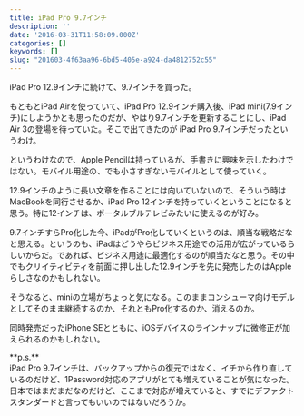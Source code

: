 ```yaml
---
title: iPad Pro 9.7インチ
description: ''
date: '2016-03-31T11:58:09.000Z'
categories: []
keywords: []
slug: "201603-4f63aa96-6bd5-405e-a924-da4812752c55"
---
```

iPad Pro 12.9インチに続けて、9.7インチを買った。

もともとiPad Airを使っていて、iPad Pro 12.9インチ購入後、iPad mini(7.9インチ)にしようかとも思ったのだが、やはり9.7インチを更新することにし、iPad Air 3の登場を待っていた。そこで出てきたのが iPad Pro 9.7インチだったというわけ。

というわけなので、Apple Pencilは持っているが、手書きに興味を示したわけではない。モバイル用途の、でも小さすぎないモバイルとして使っていく。

12.9インチのように長い文章を作ることには向いていないので、そういう時はMacBookを同行させるか、iPad Pro 12インチを持っていくということになると思う。特に12インチは、ポータルブルテレビみたいに使えるのが好み。

9.7インチすらPro化した今、iPadがPro化していくというのは、順当な戦略だなと思える。というのも、iPadはどうやらビジネス用途での活用が広がっているらしいからだ。であれば、ビジネス用途に最適化するのが順当だなと思う。その中でもクリイティビティを前面に押し出した12.9インチを先に発売したのはAppleらしさなのかもしれない。

そうなると、miniの立場がちょっと気になる。このままコンシューマ向けモデルとしてそのまま継続するのか、それともPro化するのか、消えるのか。

同時発売だったiPhone SEとともに、iOSデバイスのラインナップに微修正が加えられるのかもしれない。

\*\*p.s.\*\*  
iPad Pro 9.7インチは、バックアップからの復元ではなく、イチから作り直しているのだけど、1Password対応のアプリがとても増えていることが気になった。日本ではまだまだなのだけど、ここまで対応が増えていると、すでにデファクトスタンダードと言ってもいいのではないだろうか。